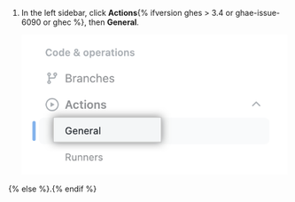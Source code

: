 1. In the left sidebar, click **Actions**{% ifversion ghes > 3.4 or ghae-issue-6090 or ghec %}, then **General**.

   ![The Actions > General sidebar option](/assets/images/help/repository/actions-general-tab.png)

{% else %}.{% endif %}
